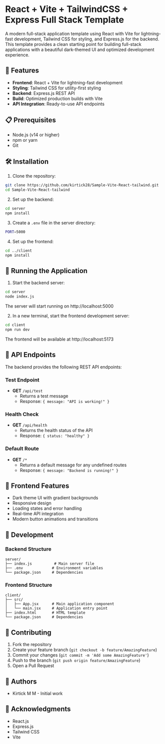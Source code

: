 # React + Vite + TailwindCSS + Express Full Stack Template

A modern full-stack application template using React with Vite for lightning-fast development, Tailwind CSS for styling, and Express.js for the backend. This template provides a clean starting point for building full-stack applications with a beautiful dark-themed UI and optimized development experience.

## 🚀 Features

- **Frontend**: React + Vite for lightning-fast development
- **Styling**: Tailwind CSS for utility-first styling
- **Backend**: Express.js REST API
- **Build**: Optimized production builds with Vite
- **API Integration**: Ready-to-use API endpoints

## 📋 Prerequisites

- Node.js (v14 or higher)
- npm or yarn
- Git

## 🛠️ Installation

1. Clone the repository:

```bash
git clone https://github.com/kirtick28/Sample-Vite-React-tailwind.git
cd Sample-Vite-React-tailwind
```

2. Set up the backend:

```bash
cd server
npm install
```

3. Create a `.env` file in the server directory:

```bash
PORT=5000
```

4. Set up the frontend:

```bash
cd ../client
npm install
```

## 🚀 Running the Application

1. Start the backend server:

```bash
cd server
node index.js
```

The server will start running on http://localhost:5000

2. In a new terminal, start the frontend development server:

```bash
cd client
npm run dev
```

The frontend will be available at http://localhost:5173

## 📡 API Endpoints

The backend provides the following REST API endpoints:

### Test Endpoint

- **GET** `/api/test`
  - Returns a test message
  - Response: `{ message: "API is working!" }`

### Health Check

- **GET** `/api/health`
  - Returns the health status of the API
  - Response: `{ status: "healthy" }`

### Default Route

- **GET** `/*`
  - Returns a default message for any undefined routes
  - Response: `{ message: "Backend is running!" }`

## 🎨 Frontend Features

- Dark theme UI with gradient backgrounds
- Responsive design
- Loading states and error handling
- Real-time API integration
- Modern button animations and transitions

## 🔧 Development

### Backend Structure

```
server/
├── index.js          # Main server file
├── .env             # Environment variables
└── package.json     # Dependencies
```

### Frontend Structure

```
client/
├── src/
│   ├── App.jsx      # Main application component
│   └── main.jsx     # Application entry point
├── index.html       # HTML template
└── package.json     # Dependencies
```

## 🤝 Contributing

1. Fork the repository
2. Create your feature branch (`git checkout -b feature/AmazingFeature`)
3. Commit your changes (`git commit -m 'Add some AmazingFeature'`)
4. Push to the branch (`git push origin feature/AmazingFeature`)
5. Open a Pull Request

## 👥 Authors

- Kirtick M M - Initial work

## 🙏 Acknowledgments

- React.js
- Express.js
- Tailwind CSS
- Vite
